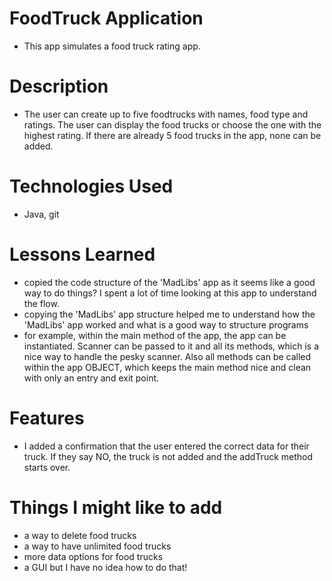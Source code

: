 # FoodTruck Application
- This app simulates a food truck rating app. 

# Description
- The user can create up to five foodtrucks with names, food type and ratings. The user can display the food trucks or choose the one with the highest rating. If there are already 5 food trucks in the app, none can be added.

# Technologies Used
- Java, git

# Lessons Learned
- copied the code structure of the 'MadLibs' app as it seems like a good way to do things? I spent a lot of time looking at this app to understand the flow.
- copying the 'MadLibs' app structure helped me to understand how the 'MadLibs' app worked and what is a good way to structure programs
- for example, within the main method of the app, the app can be instantiated. Scanner can be passed to it and all its methods, which is a nice way to handle the pesky scanner. Also all methods can be called within the app OBJECT, which keeps the main method nice and clean with only an entry and exit point.

# Features
- I added a confirmation that the user entered the correct data for their truck. If they say NO, the truck is not added and the addTruck method starts over.

# Things I might like to add
- a way to delete food trucks
- a way to have unlimited food trucks
- more data options for food trucks
- a GUI but I have no idea how to do that!
